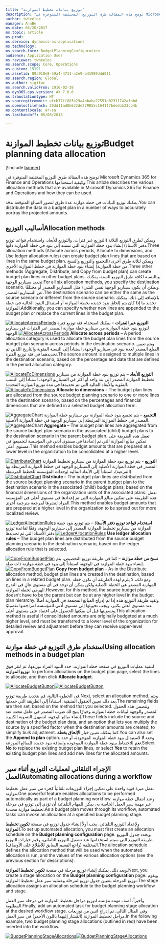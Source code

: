 ```yaml
---
title: "توزيع بيانات تخطيط الموازنة"
description: "توضح هذه المقالة طرق التوزيع المختلفة المتوفرة في Microsoft Dynamics 365 for Finance and Operations وكيفية استخدامها."
author: twheeloc
manager: AnnBe
ms.date: 06/20/2017
ms.topic: article
ms.prod: 
ms.service: dynamics-ax-applications
ms.technology: 
ms.search.form: BudgetPlanningConfiguration
audience: Application User
ms.reviewer: twheeloc
ms.search.scope: Core, Operations
ms.custom: 15191
ms.assetid: 89a918e8-59a4-4711-a2e9-b41989ddd0f1
ms.search.region: Global
ms.author: sigitac
ms.search.validFrom: 2016-02-28
ms.dyn365.ops.version: AX 7.0.0
ms.translationtype: HT
ms.sourcegitcommit: efcb77ff883b29a4bbaba27551e02311742afbbd
ms.openlocfilehash: 20dd11ad8b632de279855c1641f7bdeddb33cb4b
ms.contentlocale: ar-sa
ms.lasthandoff: 05/08/2018

---
```


# <a name="budget-planning-data-allocation"></a><span data-ttu-id="6ca62-103">توزيع بيانات تخطيط الموازنة</span><span class="sxs-lookup"><span data-stu-id="6ca62-103">Budget planning data allocation</span></span>

[!include [banner](../includes/banner.md)]

<span data-ttu-id="6ca62-104">توضح هذه المقالة طرق التوزيع المختلفة المتوفرة في Microsoft Dynamics 365 for Finance and Operations وكيفية استخدامها.</span><span class="sxs-lookup"><span data-stu-id="6ca62-104">This article describes the various allocation methods that are available in Microsoft Dynamics 365 for Finance and Operations and how they can be used.</span></span>  

<span data-ttu-id="6ca62-105">يمكنك توزيع البيانات في خطة موازنة عدة طرق لتصور المبالغ المتوقعة بدقة.</span><span class="sxs-lookup"><span data-stu-id="6ca62-105">You can distribute the data in a budget plan in a number of ways to accurately portray the projected amounts.</span></span>

## <a name="allocation-methods"></a><span data-ttu-id="6ca62-106">أساليب التوزيع</span><span class="sxs-lookup"><span data-stu-id="6ca62-106">Allocation methods</span></span>
<span data-ttu-id="6ca62-107">ويمكن لطرق التوزيع الثلاثة (التوزيع عبر فترات، والتوزيع للأبعاد، واستخدام قواعد توزيع دفتر الأستاذ) إنشاء بنود خطة الموازنة التي تستند إلى بنود في خطة الموازنة ذاتها.</span><span class="sxs-lookup"><span data-stu-id="6ca62-107">Three allocation methods (Allocate across periods, Allocate to dimensions, and Use ledger allocation rules) can create budget plan lines that are based on lines in the same budget plan.</span></span> <span data-ttu-id="6ca62-108">ويمكن لثلاثة طرق أخرى (التجميع والتوزيع والنسخ من خطة الموازنة) إنشاء بنود خطة الموازنة في خطط الموازنة الأخرى.</span><span class="sxs-lookup"><span data-stu-id="6ca62-108">Three other methods (Aggregate, Distribute, and Copy from budget plan) can create budget plan lines in other budget plans.</span></span> <span data-ttu-id="6ca62-109">وبالنسبة لكافة طرق التوزيع الستة، يمكنك تحديد سيناريو الوجهة.</span><span class="sxs-lookup"><span data-stu-id="6ca62-109">For all six allocation methods, you specify the destination scenario.</span></span> <span data-ttu-id="6ca62-110">ويمكن أن يكون سيناريو الوجهة نفس الشيء مثل السيناريو المصدر أو مختلفًا عن السيناريو المصدر.</span><span class="sxs-lookup"><span data-stu-id="6ca62-110">The destination scenario can be either the same as the source scenario or different from the source scenario.</span></span> <span data-ttu-id="6ca62-111">بالإضافة إلى ذلك، يمكنك تحديد ما إذا كان يتم إلحاق بنود جديدة بخطة الموازنة أو استبدال البنود الحالية في خطة الموازنة.</span><span class="sxs-lookup"><span data-stu-id="6ca62-111">Additionally, you can specify whether new lines are appended to the budget plan or replace the current lines in the budget plan.</span></span>

<span data-ttu-id="6ca62-112">[![AllocateAcrossPeriods](./media/allocateacrossperiods-300x259.png)](./media/allocateacrossperiods.png)
**التوزيع عبر الفترات** – يمكنك استخدام فئة توزيع فترة لتوزيع بنود خطة الموازنة من سيناريو خطة موازنة المصدر عبر الفترات في سيناريو الوجهة.</span><span class="sxs-lookup"><span data-stu-id="6ca62-112">[![AllocateAcrossPeriods](./media/allocateacrossperiods-300x259.png)](./media/allocateacrossperiods.png)
**Allocate across periods** – A period allocation category is used to allocate the budget plan lines from the source budget plan scenario across periods in the destination scenario.</span></span> <span data-ttu-id="6ca62-113">ويتم تعيين المبلغ المصدر لعدة بنود في سيناريو الوجهة، استناداً إلى النسبة المئوية والتاريخ اللذين تم تحديدهما في فئة توزيع الفترة.</span><span class="sxs-lookup"><span data-stu-id="6ca62-113">The source amount is assigned to multiple lines in the destination scenario, based on the percentage and date that are defined in the period allocation category.</span></span>         

<span data-ttu-id="6ca62-114">[![AllocateToDimensions](./media/allocatetodimensions.jpg)](./media/allocatetodimensions.jpg)
**التوزيع للأبعاد** – يتم توزيع بنود خطة الموازنة من سيناريو تخطيط الموازنة المصدر إلى بند واحد أو أكثر في السيناريو الوجهة، استناداً إلى النسب المئوية والأبعاد المالية التي تم تحديدها في مدة توزيع الموازنة المحددة.</span><span class="sxs-lookup"><span data-stu-id="6ca62-114">[![AllocateToDimensions](./media/allocatetodimensions.jpg)](./media/allocatetodimensions.jpg)
**Allocate to dimensions** – The budget plan lines are allocated from the source budget planning scenario to one or more lines in the destination scenario, based on the percentages and financial dimensions that are defined in a selected budget allocation term.</span></span>           

<span data-ttu-id="6ca62-115">![AggregateChart](./media/aggregatechart-300x230.png)
**التجميع** – يتم تجميع بنود خطة الموازنة من سيناريو خطة الموازنة المصدر في خطط الموازنة المرتبطة إلى سيناريو الوجهة في خطة الموازنة الأصلية.</span><span class="sxs-lookup"><span data-stu-id="6ca62-115">![AggregateChart](./media/aggregatechart-300x230.png)
**Aggregate** – The budget plan lines are aggregated from the source budget plan scenario in the associated (child) budget plans to the destination scenario in the parent budget plan.</span></span> <span data-ttu-id="6ca62-116">تعمل هذه الطريقة على تمكين مبالغ الموازنة التي تم إعدادها في مستوى أدنى في المؤسسة لتجميعها في مستوى أعلى.</span><span class="sxs-lookup"><span data-stu-id="6ca62-116">This method enables budget amounts that are prepared at a lower level in the organization to be consolidated at a higher level.</span></span>          

<span data-ttu-id="6ca62-117">[![DistributeChart](./media/distributechart-300x230.png)](./media/distributechart.png)
**التوزيع** - يتم توزيع بنود خطة الموازنة من سيناريو تخطيط الموازنة المصدر في خطة الموازنة الأصلية إلى السيناريو الوجهة في خطط الموازنة المرتبطة بها (الفرعية)، استناداً إلى الأبعاد المالية لوحدات المؤسسة للخطط المرتبطة.</span><span class="sxs-lookup"><span data-stu-id="6ca62-117">[![DistributeChart](./media/distributechart-300x230.png)](./media/distributechart.png)
**Distribute** – The budget plan lines are distributed from the source budget planning scenario in the parent budget plan to the destination scenario in the associated (child) budget plans, based on the financial dimensions of the organization units of the associated plans.</span></span> <span data-ttu-id="6ca62-118">تعمل هذه الطريقة على تمكين مبالغ الموازنة التي تم إعدادها في مستوى أعلى في المؤسسة المراد لنشرها لمرجعة مترجمة أخرى.</span><span class="sxs-lookup"><span data-stu-id="6ca62-118">This method enables budget amounts that are prepared at a higher level in the organization to be spread out for more localized review.</span></span>           

<span data-ttu-id="6ca62-119">[![LedgerAllocationRules](./media/ledgerallocationrules-300x202.png)](./media/ledgerallocationrules.png)
**استخدام قواعد توزيع دفتر الأستاذ** – يتم توزيع بنود خطة الموازنة من سيناريو تخطيط الموازنة المصدر إلى سيناريو الوجهة، وفقًا لقاعدة توزيع دفتر الأستاذ‬ التي تم تحديدها.</span><span class="sxs-lookup"><span data-stu-id="6ca62-119">[![LedgerAllocationRules](./media/ledgerallocationrules-300x202.png)](./media/ledgerallocationrules.png)
**Use ledger allocation rules** – The budget plan lines are distributed from the source budget planning scenario to the destination scenario, based on the ledger allocation rule that is selected.</span></span> 

<span data-ttu-id="6ca62-120">[![CopyFromBudgetPlan](./media/copyfrombudgetplan-187x300.png)](./media/copyfrombudgetplan.png)
**نسخ من خطة موازنة‬** – كما في طريقة توزيع التخصيص، يتم إنشاء بنود خطة الموازنة في الوجهة، استناداً إلى بنود في خطة موازنة ذات صلة.</span><span class="sxs-lookup"><span data-stu-id="6ca62-120">[![CopyFromBudgetPlan](./media/copyfrombudgetplan-187x300.png)](./media/copyfrombudgetplan.png)
**Copy from budget plan** – As in the Distribute allocation method, budget plan lines are created in the destination, based on lines in a related budget plan.</span></span> <span data-ttu-id="6ca62-121">ومع ذلك، لا يلزم لهذه الطريقة أن تكون خطة الموازنة المصدر هي الخطة الأصلية ولكن يمكن أن توجد في أي مستوى عالٍ في التدرج الهرمي لخطة الموازنة.</span><span class="sxs-lookup"><span data-stu-id="6ca62-121">However, for this method, the source budget plan doesn't have to be the parent but can be at any higher level in the budget plan hierarchy.</span></span> <span data-ttu-id="6ca62-122">وتفيد طريقة التوزيع هذه إذا تم إدراج المبالغ المجمعة في الموازنة أصلاً عند مستوى أعلى بكثير، ويجب تحويلها إلى مستوى أدنى للمؤسسة لمراجعتها تفصيليًا وتسويتها قبل أن يمكنها الحصول على اعتماد على مستوى أعلى.</span><span class="sxs-lookup"><span data-stu-id="6ca62-122">This allocation method is useful if consolidated amounts are originally budgeted at a much higher level, and must be transferred to a lower level of the organization for detailed review and adjustment before they can receive upper-level approval.</span></span>          

## <a name="using-allocation-methods-in-a-budget-plan"></a><span data-ttu-id="6ca62-123">استخدام طرق التوزيع في خطة موازنة</span><span class="sxs-lookup"><span data-stu-id="6ca62-123">Using allocation methods in a budget plan</span></span>
<span data-ttu-id="6ca62-124">لتنفيذ عمليات التوزيع في صفحة خطة الموازنة، حدد البنود المراد توزيعها، ثم انقر فوق **توزيع الموازنة**.</span><span class="sxs-lookup"><span data-stu-id="6ca62-124">To perform allocations on the budget plan page, select the lines to allocate, and then click **Allocate budget**.</span></span>

<span data-ttu-id="6ca62-125">[![AllocateBudgetButton](./media/allocatebudgetbutton-300x84.png)](./media/allocatebudgetbutton.png)</span><span class="sxs-lookup"><span data-stu-id="6ca62-125">[![AllocateBudgetButton](./media/allocatebudgetbutton-300x84.png)](./media/allocatebudgetbutton.png)</span></span> 

<span data-ttu-id="6ca62-126">في الخطوة التالية، قم بتحديد طريقة توزيع.</span><span class="sxs-lookup"><span data-stu-id="6ca62-126">Next, select an allocation method.</span></span> <span data-ttu-id="6ca62-127">ويتم بعد ذلك تعيين الحقول المتبقية، استناداً إلى الطريقة التي حددتها.</span><span class="sxs-lookup"><span data-stu-id="6ca62-127">The remaining fields are then set, based on the method that you selected.</span></span> <span data-ttu-id="6ca62-128">وتتضمن هذه الحقول المصدر والوجهة لبيانات خطة الموازنة وخيارًا يتيح لك ضرب المصدر في عامل محدد عند إنشاء مبالغ الوجهة، لتسهيل التسوية الكبيرة.</span><span class="sxs-lookup"><span data-stu-id="6ca62-128">These fields include the source and destination of the budget plan data, and an option that lets you multiply the source by a specified factor when the destination amounts are created, to simplify bulk adjustment.</span></span> <span data-ttu-id="6ca62-129">كما يمكنك تعيين خيار **الإلحاق بخطة**.</span><span class="sxs-lookup"><span data-stu-id="6ca62-129">You can also set the **Append to plan** option.</span></span> <span data-ttu-id="6ca62-130">وحدد **لا** لاستبدال بنود خطة الموازنة الموجودة، أو حدد **نعم** للاحتفاظ ببنود خطة الموازنة الموجودة وإضافة بنود جديدة للمبالغ الموزعة.</span><span class="sxs-lookup"><span data-stu-id="6ca62-130">Select **No** to replace the existing budget plan lines, or select **Yes** to retain the existing budget plan lines and add new lines for the allocated amounts.</span></span>

## <a name="automating-allocations-during-a-workflow"></a><span data-ttu-id="6ca62-131">الإجراء التلقائي لعمليات التوزيع أثناء سير العمل</span><span class="sxs-lookup"><span data-stu-id="6ca62-131">Automating allocations during a workflow</span></span>
<span data-ttu-id="6ca62-132">تعمل ميزة قوية واحدة على تمكين إجراء التوزيعات تلقائياً كجزء من سير عمل تخطيط موازنة.</span><span class="sxs-lookup"><span data-stu-id="6ca62-132">One powerful feature enables allocations to be performed automatically as part of a budget planning workflow.</span></span> <span data-ttu-id="6ca62-133">وعند انتقال خطة موازنة عبر مهمة سير العمل الخاصة به، يمكن للمهام التلقائية أن تؤدي إلى توزيع في مرحلة تخطيط موازنة محددة.</span><span class="sxs-lookup"><span data-stu-id="6ca62-133">As a budget plan moves through its workflow, automated tasks can invoke an allocation at a specified budget planning stage.</span></span> 

<span data-ttu-id="6ca62-134">ولإعداد التوزيع التلقائي، يجب أولاً إنشاء جدول توزيع في صفحة **تكوين تخطيط الموازنة**.</span><span class="sxs-lookup"><span data-stu-id="6ca62-134">To set up automated allocation, you must first create an allocation schedule on the **Budget planning configuration** page.</span></span> <span data-ttu-id="6ca62-135">ويحدد جدول التوزيع طريقة التوزيع التي سيتم استخدامها عند تشغيل التوزيع التلقائي، وقيم خيارات التوزيع المختلفة (راجع القسم السابق للأطلاع على الأوصاف).</span><span class="sxs-lookup"><span data-stu-id="6ca62-135">The allocation schedule defines the allocation method that will be used when the automated allocation is run, and the values of the various allocation options (see the previous section for descriptions).</span></span> 

<span data-ttu-id="6ca62-136">وبعد ذلك، يمكنك إنشاء توزيع مرحلة في صفحة **تكوين تخطيط الموازنة**.</span><span class="sxs-lookup"><span data-stu-id="6ca62-136">Next, you create a stage allocation on the **Budget planning configuration** page.</span></span> <span data-ttu-id="6ca62-137">ويقوم توزيع المرحلة بتعيين جدول توزيع لمرحلة وعملية سير عمل تخطيط الموازنة.</span><span class="sxs-lookup"><span data-stu-id="6ca62-137">The stage allocation assigns an allocation schedule to the budget planning workflow and stage.</span></span> 

<span data-ttu-id="6ca62-138">وأخيراً، أضف مهمة مؤتمتة لتوزيع مراحل تخطيط الموازنة في مرحلة سير العمل المطلوبة.</span><span class="sxs-lookup"><span data-stu-id="6ca62-138">Finally, add an automated task for budget planning stage allocation at the desired workflow stage.</span></span> <span data-ttu-id="6ca62-139">وفي المثال التالي، تم إدراج اثنين من توزيعات مراحل تخطيط الموازنة (المُشار إليهما باللون الأحمر) في سير العمل.</span><span class="sxs-lookup"><span data-stu-id="6ca62-139">In the following example, two budget planning stage allocations (outlined in red) have been inserted into the workflow.</span></span>

<span data-ttu-id="6ca62-140">[![BudgetPlanningStageAllocations](./media/budgetplanningstageallocations-300x300.png)](./media/budgetplanningstageallocations.png)</span><span class="sxs-lookup"><span data-stu-id="6ca62-140">[![BudgetPlanningStageAllocations](./media/budgetplanningstageallocations-300x300.png)](./media/budgetplanningstageallocations.png)</span></span>




